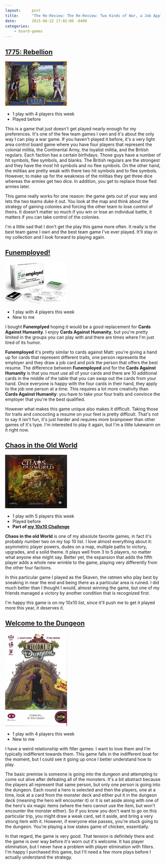 ```yaml
---
layout:     post
title:      "The Re-Review: The Re-Review: Two Kinds of War, a Job Application, and Crawling"
date:       2015-06-22 17:02:00 -0400
categories:
    - board-games
---
```

## [1775: Rebellion](https://boardgamegeek.com/boardgame/128996/1775-rebellion)

<img src="/images/covers/1775-rebellion.jpg" alt="1775: Rebellion" class="image-right" />

- 1 play with 4 players this week
- Played before

This is a game that just doesn't get played nearly enough for my preferences. It's one of the few team games I own and it's about the only way I can play a war game. If you haven't played it before, it's a very light area control board game where you have four players that represent the colonial militia, the Continental Army, the loyalist militia, and the British regulars. Each faction has a certain birthdays. Those guys have a number of hit symbols, flee symbols, and blanks. The British regulars are the strongest and they have the most hit symbols and no flee symbols. On the other hand, the militias are pretty weak with there two hit symbols and to flee symbols. However, to make up for the weakness of the militias they get three dice whereas the armies get two dice. In addition, you get to replace those fled armies later.

This game really works for one reason: the game gets out of your way and lets the two teams duke it out. You look at the map and think about the strategy of gaining colonies and forcing the other team to lose control of theirs. It doesn't matter so much if you win or lose an individual battle, it matters if you can take control of the colonies.

I'm a little sad that I don't get the play this game more often. It really is the best team game I own and the best team game I've ever played. It'll stay in my collection and I look forward to playing again.

## [Funemployed!](https://boardgamegeek.com/boardgame/142296/funemployed)

<img src="/images/covers/funemployed.jpg" alt="Funemployed!" class="image-right" />

- 1 play with 4 players this week
- New to me

I bought **Funemplyed** hoping it would be a good replacement for **Cards Against Humanity**. I enjoy **Cards Against Humanity**, but you're pretty limited in the groups you can play with and there are times where I'm just tired of its humor.

**Funemployed** it's pretty similar to cards against Matt: you're giving a hand up for cards that represent different traits, one person represents the employer and they draw a job card and pick the person that offers the best resume. The difference between **Funemployed** and for the **Cards Against Humanity** is that you must use all of your cards and there are 10 additional cards in the middle of the table that you can swap out the cards from your hand. Once everyone is happy with the four cards in their hand, they apply to the job one person at a time. This requires a lot more creativity than **Cards Against Humanity**: you have to take your four traits and convince the employer that you're the best qualified.

However what makes this game unique also makes it difficult. Taking those for traits and concocting a resume on your feet is pretty difficult. That's not to say it isn't fun, it's just harder and requires more brainpower than other games of it's type. I'm interested to play it again, but I'm a little lukewarm on it right now.

## [Chaos in the Old World](https://boardgamegeek.com/boardgame/43111/chaos-old-world)

<img src="/images/covers/chaos-in-the-old-world.jpg" alt="Chaos in the Old World" class="image-right" />

- 1 play with 5 players this week
- Played before
- **Part of [my 10x10 Challenge](https://boardgamegeek.com/geeklist/183527/wesbakers-2015-10x10-hardcore-challenge)**

**Chaos in the old World** is one of my absolute favorite games, in fact it's probably number two on my top 10 list. I love almost everything about it: asymmetric player powers, dudes on a map, multiple paths to victory, upgrades, and a solid theme. It plays well from 3 to 5 players, no matter what anyone else might say. Better yet, the expansion that adds the fifth player adds a whole new wrinkle to the game, playing very differently from the other four factions.

In this particular game I played as the Skaven, the ratmen who play best by sneaking in near the end and being there as a particular area is ruined. I did much better than I thought I would, almost winning the game, but one of my friends managed a victory by another condition that is recognized first.

I'm happy this game is on my 10x10 list, since it'll push me to get it played more this year, it deserves it.

## [Welcome to the Dungeon](https://boardgamegeek.com/boardgame/150312/welcome-dungeon)

<img src="/images/covers/welcome-to-the-dungeon.jpg" alt="Welcome to the Dungeon" class="image-right" />

- 1 play with 4 players this week
- New to me

I have a weird relationship with filler games: I want to love them and I'm typically indifferent towards them. This game falls in the indifferent boat for the moment, but I could see it going up once I better understand how to play.

The basic premise is someone is going into the dungeon and attempting to come out alive after defeating all of the monsters. It's a bit abstract because the players all represent that same person, but only one person is going into the dungeon. Each round a hero is selected and then the players, one at a time, look at a card from the monster deck and either put it in the dungeon deck (meaning the hero will encounter it) or it is set aside along with one of the hero's six magic items (where the hero cannot use the item, but won't encounter the monster either). So if you know you don't want to go on this particular trip, you might draw a weak card, set it aside, and bring a very strong item with it. However, if everyone else passes, you're stuck going to the dungeon. You're playing a low stakes game of chicken, essentially.

In that regard, the game is very good. That tension is definitely there and the game is over way before it's worn out it's welcome. It has player elimination, but I never have a problem with player elimination with fillers. I'm happy I purchased this game, but I'll need a few more plays before I actually understand the strategy.
